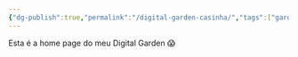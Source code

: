 ```yaml
---
{"dg-publish":true,"permalink":"/digital-garden-casinha/","tags":["gardenEntry"]}
---
```



Esta é a home page do meu Digital Garden
😱

